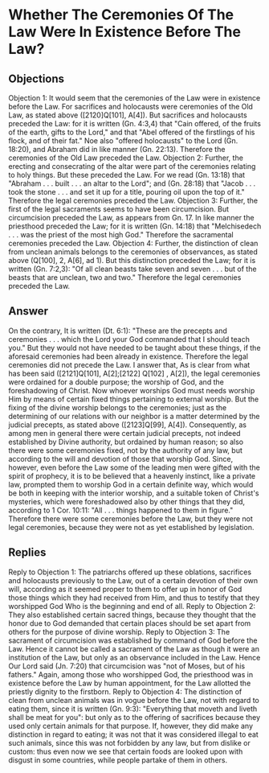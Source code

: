 # Whether The Ceremonies Of The Law Were In Existence Before The Law?
## Objections
Objection 1: It would seem that the ceremonies of the Law were in existence before the Law. For sacrifices and holocausts were ceremonies of the Old Law, as stated above ([2120]Q[101], A[4]). But sacrifices and holocausts preceded the Law: for it is written (Gn. 4:3,4) that "Cain offered, of the fruits of the earth, gifts to the Lord," and that "Abel offered of the firstlings of his flock, and of their fat." Noe also "offered holocausts" to the Lord (Gn. 18:20), and Abraham did in like manner (Gn. 22:13). Therefore the ceremonies of the Old Law preceded the Law.
Objection 2: Further, the erecting and consecrating of the altar were part of the ceremonies relating to holy things. But these preceded the Law. For we read (Gn. 13:18) that "Abraham . . . built . . . an altar to the Lord"; and (Gn. 28:18) that "Jacob . . . took the stone . . . and set it up for a title, pouring oil upon the top of it." Therefore the legal ceremonies preceded the Law.
Objection 3: Further, the first of the legal sacraments seems to have been circumcision. But circumcision preceded the Law, as appears from Gn. 17. In like manner the priesthood preceded the Law; for it is written (Gn. 14:18) that "Melchisedech . . . was the priest of the most high God." Therefore the sacramental ceremonies preceded the Law.
Objection 4: Further, the distinction of clean from unclean animals belongs to the ceremonies of observances, as stated above (Q[100], 2, A[6], ad 1). But this distinction preceded the Law; for it is written (Gn. 7:2,3): "Of all clean beasts take seven and seven . . . but of the beasts that are unclean, two and two." Therefore the legal ceremonies preceded the Law.
## Answer
On the contrary, It is written (Dt. 6:1): "These are the precepts and ceremonies . . . which the Lord your God commanded that I should teach you." But they would not have needed to be taught about these things, if the aforesaid ceremonies had been already in existence. Therefore the legal ceremonies did not precede the Law.
I answer that, As is clear from what has been said ([2121]Q[101], A[2];[2122] Q[102] , A[2]), the legal ceremonies were ordained for a double purpose; the worship of God, and the foreshadowing of Christ. Now whoever worships God must needs worship Him by means of certain fixed things pertaining to external worship. But the fixing of the divine worship belongs to the ceremonies; just as the determining of our relations with our neighbor is a matter determined by the judicial precepts, as stated above ([2123]Q[99], A[4]). Consequently, as among men in general there were certain judicial precepts, not indeed established by Divine authority, but ordained by human reason; so also there were some ceremonies fixed, not by the authority of any law, but according to the will and devotion of those that worship God. Since, however, even before the Law some of the leading men were gifted with the spirit of prophecy, it is to be believed that a heavenly instinct, like a private law, prompted them to worship God in a certain definite way, which would be both in keeping with the interior worship, and a suitable token of Christ's mysteries, which were foreshadowed also by other things that they did, according to 1 Cor. 10:11: "All . . . things happened to them in figure." Therefore there were some ceremonies before the Law, but they were not legal ceremonies, because they were not as yet established by legislation.
## Replies
Reply to Objection 1: The patriarchs offered up these oblations, sacrifices and holocausts previously to the Law, out of a certain devotion of their own will, according as it seemed proper to them to offer up in honor of God those things which they had received from Him, and thus to testify that they worshipped God Who is the beginning and end of all.
Reply to Objection 2: They also established certain sacred things, because they thought that the honor due to God demanded that certain places should be set apart from others for the purpose of divine worship.
Reply to Objection 3: The sacrament of circumcision was established by command of God before the Law. Hence it cannot be called a sacrament of the Law as though it were an institution of the Law, but only as an observance included in the Law. Hence Our Lord said (Jn. 7:20) that circumcision was "not of Moses, but of his fathers." Again, among those who worshipped God, the priesthood was in existence before the Law by human appointment, for the Law allotted the priestly dignity to the firstborn.
Reply to Objection 4: The distinction of clean from unclean animals was in vogue before the Law, not with regard to eating them, since it is written (Gn. 9:3): "Everything that moveth and liveth shall be meat for you": but only as to the offering of sacrifices because they used only certain animals for that purpose. If, however, they did make any distinction in regard to eating; it was not that it was considered illegal to eat such animals, since this was not forbidden by any law, but from dislike or custom: thus even now we see that certain foods are looked upon with disgust in some countries, while people partake of them in others.